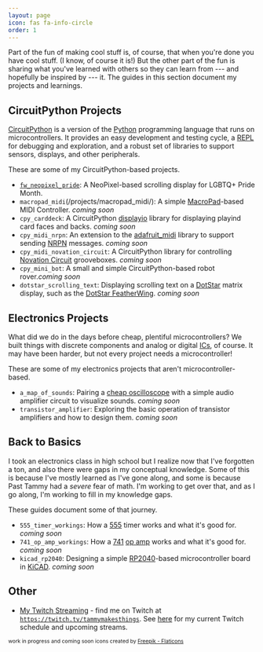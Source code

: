 ```yaml
---
layout: page
icon: fas fa-info-circle
order: 1
---
```


Part of the fun of making cool stuff is, of course, that when you're done you
have cool stuff. (I know, of course it is!) But the other part of the fun is
sharing what you've learned with others so they can learn from --- and hopefully
be inspired by --- it. The guides in this section document my projects and
learnings.

## CircuitPython Projects

[CircuitPython][circuitpython] is a version of the [Python][python]
programming language that runs on microcontrollers. It provides an easy
development and testing cycle, a [REPL][repl] for debugging and exploration,
and a robust set of libraries to support sensors, displays, and other
peripherals.

These are some of my CircuitPython-based projects.

- [`fw_neopixel_pride`](/projects/fw_neopixel_pride/): A NeoPixel-based scrolling
  display for LGBTQ+ Pride Month.
- `macropad_midi`(/projects/macropad_midi/): A simple [MacroPad][macropad]-based
  MIDI Controller. *coming soon*
- `cpy_carddeck`: A CircuitPython [displayio][displayio] library for displaying
  playind card faces and backs. *coming soon*
- `cpy_midi_nrpn`: An extension to the [adafruit_midi][adafruitmidi] library
  to support sending [NRPN][nrpn] messages. *coming soon*
- `cpy_midi_novation_circuit`: A CircuitPython library for controlling
  [Novation Circuit][novationcircuit] grooveboxes. *coming soon*
- `cpy_mini_bot`: A small and simple CircuitPython-based robot rover.*coming soon*
- `dotstar_scrolling_text`: Displaying scrolling text on a [DotStar][dotstar]
  matrix display, such as the [DotStar FeatherWing][dotstarfw]. *coming soon*

## Electronics Projects

What did we do in the days before cheap, plentiful microcontrollers? We built
things with discrete components and analog or digital [ICs][ics], of course.
It may have been harder, but not every project needs a microcontroller!

These are some of my electronics projects that aren't microcontroller-based.

- `a_map_of_sounds`: Pairing a [cheap oscilloscope][chineseoscope] with a simple
  audio amplifier circuit to visualize sounds. *coming soon*
- `transistor_amplifier`: Exploring the basic operation of transistor
  amplifiers and how to design them. *coming soon*

## Back to Basics

I took an electronics class in high school but I realize now that I've forgotten
a ton, and also there were gaps in my conceptual knowledge. Some of this is
because I've mostly learned as I've gone along, and some is because Past Tammy
had a *severe* fear of math. I'm working to get over that, and as I go along,
I'm working to fill in my knowledge gaps.

These guides document some of that journey.

- `555_timer_workings`: How a [555][555timer] timer works and what it's good for. 
  *coming soon*
- `741_op_amp_workings`: How a [741][741opamp] [op amp][opamp] works and what 
  it's good for. *coming soon*
- `kicad_rp2040`: Designing a simple [RP2040][rp2040]-based microcontroller 
  board in [KiCAD][kicad]. *coming soon*


## Other

- [My Twitch Streaming][twitch] - find me on Twitch at
  [`https://twitch.tv/tammymakesthings`][twitch]. See [here][streaming] for my
  current Twitch schedule and upcoming streams.

<p style="font-size: 8pt">
work in progress and coming soon icons created by
<a href="https://www.flaticon.com/free-icons/work-in-progress">Freepik - Flaticons</a>
</p>

[555timer]: http://www.righto.com/2016/02/555-timer-teardown-inside-worlds-most.html 
[741opamp]: http://www.righto.com/2015/10/inside-ubiquitous-741-op-amp-circuits.html
[adafruitmidi]: <https://github.com/adafruit/Adafruit_CircuitPython_MIDI>
[chineseoscope]: <https://www.amazon.com/dp/B09X385FPV/>
[circuitpython]: <https://www.circuitpython.org/>
[displayio]: <https://learn.adafruit.com/circuitpython-display-support-using-displayio/>
[dotstar]: <https://learn.adafruit.com/adafruit-dotstar-leds/overview>
[dotstarfw]: <https://www.adafruit.com/product/3449>
[ics]: https://en.wikipedia.org/wiki/Integrated_circuit
[kicad]: https://www.kicad.org/
[macropad]: <https://www.adafruit.com/product/5100>
[novationcircuit]: <https://novationmusic.com/en/circuit>
[nrpn]: <https://en.wikipedia.org/wiki/NRPN>
[opamp]: https://en.wikipedia.org/wiki/Operational_amplifier
[python]: <https://python.org/>
[repl]: <https://en.wikipedia.org/wiki/Read%E2%80%93eval%E2%80%93print_loop>
[rp2040]: https://www.raspberrypi.com/documentation/microcontrollers/rp2040.html
[streaming]: <https://www.tammymakesthings.com/projects/streaming/>
[twitch]: <https://twitch.tv/tammymakesthings>
